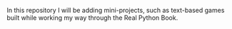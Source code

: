 In this repository I will be adding mini-projects, such as text-based games built while working my way through
the Real Python Book. 